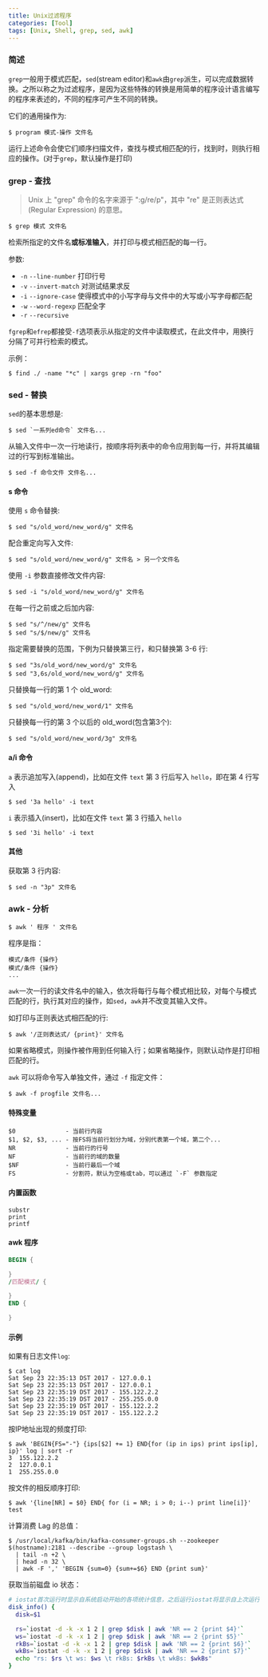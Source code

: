 ```yaml
---
title: Unix过滤程序
categories: [Tool]
tags: [Unix, Shell, grep, sed, awk]
---
```


### 简述

`grep`一般用于模式匹配，`sed`(stream editor)和`awk`由`grep`派生，可以完成数据转换。之所以称之为过滤程序，是因为这些特殊的转换是用简单的程序设计语言编写的程序来表述的，不同的程序可产生不同的转换。

它们的通用操作为:

    $ program 模式-操作 文件名

运行上述命令会使它们顺序扫描文件，查找与模式相匹配的行，找到时，则执行相应的操作。(对于`grep`，默认操作是打印)

### grep - 查找

> Unix 上 "grep" 命令的名字来源于 ":g/re/p"，其中 "re" 是正则表达式 (Regular Expression) 的意思。

    $ grep 模式 文件名

检索所指定的文件名**或标准输入**，并打印与模式相匹配的每一行。

参数:

* `-n` `--line-number`  打印行号
* `-v` `--invert-match` 对测试结果求反
* `-i` `--ignore-case`  使得模式中的小写字母与文件中的大写或小写字母都匹配
* `-w` `--word-regexp`  匹配全字
* `-r` `--recursive`

`fgrep`和`efrep`都接受`-f`选项表示从指定的文件中读取模式，在此文件中，用换行分隔了可并行检索的模式。

示例：

    $ find ./ -name "*c" | xargs grep -rn "foo"

### sed - 替换

`sed`的基本思想是:

    $ sed `一系列ed命令` 文件名...

从输入文件中一次一行地读行，按顺序将列表中的命令应用到每一行，并将其编辑过的行写到标准输出。

    $ sed -f 命令文件 文件名...

#### s 命令

使用 `s` 命令替换:

    $ sed "s/old_word/new_word/g" 文件名

配合重定向写入文件:

    $ sed "s/old_word/new_word/g" 文件名 > 另一个文件名

使用 `-i` 参数直接修改文件内容:

    $ sed -i "s/old_word/new_word/g" 文件名

在每一行之前或之后加内容:

    $ sed "s/^/new/g" 文件名
    $ sed "s/$/new/g" 文件名

指定需要替换的范围，下例为只替换第三行，和只替换第 3-6 行:

    $ sed "3s/old_word/new_word/g" 文件名
    $ sed "3,6s/old_word/new_word/g" 文件名

只替换每一行的第 1 个 old_word:

    $ sed "s/old_word/new_word/1" 文件名

只替换每一行的第 3 个以后的 old_word(包含第3个):

    $ sed "s/old_word/new_word/3g" 文件名

#### a/i 命令

`a` 表示追加写入(append)，比如在文件 `text` 第 3 行后写入 `hello`，即在第 4 行写入

    $ sed '3a hello' -i text

`i` 表示插入(insert)，比如在文件 `text` 第 3 行插入 `hello`

    $ sed '3i hello' -i text

#### 其他

获取第 3 行内容:

    $ sed -n "3p" 文件名

### awk - 分析

    $ awk ' 程序 ' 文件名

程序是指：

    模式/条件 {操作}
    模式/条件 {操作}
    ...

`awk`一次一行的读文件名中的输入，依次将每行与每个模式相比较，对每个与模式匹配的行，执行其对应的操作，如`sed`，`awk`并不改变其输入文件。

如打印与正则表达式相匹配的行:

    $ awk '/正则表达式/ {print}' 文件名

如果省略模式，则操作被作用到任何输入行；如果省略操作，则默认动作是打印相匹配的行。

`awk` 可以将命令写入单独文件，通过 `-f` 指定文件：

    $ awk -f progfile 文件名...

#### 特殊变量

    $0              - 当前行内容
    $1, $2, $3, ... - 按FS将当前行划分为域，分别代表第一个域，第二个...
    NR              - 当前行的行号
    NF              - 当前行的域的数量
    $NF             - 当前行最后一个域
    FS              - 分割符，默认为空格或tab，可以通过 `-F` 参数指定

#### 内置函数

    substr
    print
    printf

#### awk 程序

``` awk
BEGIN {

}
/匹配模式/ {

}
END {

}
```

#### 示例

如果有日志文件`log`:

    $ cat log
    Sat Sep 23 22:35:13 DST 2017 - 127.0.0.1
    Sat Sep 23 22:35:13 DST 2017 - 127.0.0.1
    Sat Sep 23 22:35:19 DST 2017 - 155.122.2.2
    Sat Sep 23 22:35:19 DST 2017 - 255.255.0.0
    Sat Sep 23 22:35:19 DST 2017 - 155.122.2.2
    Sat Sep 23 22:35:19 DST 2017 - 155.122.2.2

按IP地址出现的频度打印:

    $ awk 'BEGIN{FS="-"} {ips[$2] += 1} END{for (ip in ips) print ips[ip], ip}' log | sort -r
    3  155.122.2.2
    2  127.0.0.1
    1  255.255.0.0

按文件的相反顺序打印:

    $ awk '{line[NR] = $0} END{ for (i = NR; i > 0; i--) print line[i]}' test

计算消费 Lag 的总值：

    $ /usr/local/kafka/bin/kafka-consumer-groups.sh --zookeeper $(hostname):2181 --describe --group logstash \
      | tail -n +2 \
      | head -n 32 \
      | awk -F ',' 'BEGIN {sum=0} {sum+=$6} END {print sum}'


获取当前磁盘 io 状态：

``` bash
# iostat首次运行时显示自系统启动开始的各项统计信息，之后运行iostat将显示自上次运行该命令以后的统计信息
disk_info() {
  disk=$1

  rs=`iostat -d -k -x 1 2 | grep $disk | awk 'NR == 2 {print $4}'`
  ws=`iostat -d -k -x 1 2 | grep $disk | awk 'NR == 2 {print $5}'`
  rkBs=`iostat -d -k -x 1 2 | grep $disk | awk 'NR == 2 {print $6}'`
  wkBs=`iostat -d -k -x 1 2 | grep $disk | awk 'NR == 2 {print $7}'`
  echo "rs: $rs \t ws: $ws \t rkBs: $rkBs \t wkBs: $wkBs"
}
```
